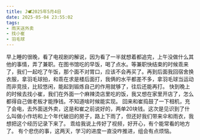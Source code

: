 ```yaml
---
title: J🕊️2025年5月4日
date: 2025-05-04 23:55:02
tags:
- 雨天送外卖
- 找小崔
- 羽毛球
---
```

早上睡的很晚，看了电视剧的解说，因为看了一半就想着都追完，上午没做什么其他的事情，弄了兼职。在图书馆吃的早饭，喝了点水。等兼职快结束的时候乖来了，我们一起吃了午饭，那个面不对胃口，应该不会再买了。再到后面我回宿舍换衣服，拿羽毛球拍，和乖在求是楼后面打，我俩的水平都差不多，拿羽毛球当运动而非竞技，比较悠闲，能起到锻炼自己的作用就够了，往后还能再打。
快到晚上的时候去找小崔，我们在外面一个麻辣烫店里吃的饭，我又想在家里开店了，怎么都得自己做老板才能挣钱。不知道啥时候能实现。
回来和崔捣鼓了一下相机，充了会电，去外面送外卖，这是和崔之前说好的，两单20块钱。这次是见识到了什么叫做小作坊和上个年代破旧的房子，路上下雨了，但还好我们带来伞和雨衣，我想把这个经历记录下来了。
乖给我说上传好了视频，好开心，有个能常看的地方了。
有个悲伤的事，这两天，学习的进度一直没咋推进，组会有点烦恼。